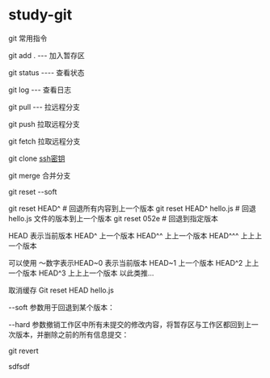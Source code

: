 # study-git

git 常用指令

git add . --- 加入暂存区

git status ---- 查看状态

git log --- 查看日志

git pull --- 拉远程分支

git push 拉取远程分支

git fetch 拉取远程分支

git clone [ssh密钥](https://www.cnblogs.com/ygfsy/p/13921892.html)

git merge 合并分支

git reset --soft <commit>

git reset HEAD^ # 回退所有内容到上一个版本 
git reset HEAD^ hello.js # 回退 hello.js 文件的版本到上一个版本 
git reset 052e # 回退到指定版本

HEAD 表示当前版本
HEAD^ 上一个版本
HEAD^^ 上上一个版本
HEAD^^^ 上上上一个版本

可以使用 ～数字表示HEAD~0 表示当前版本
HEAD~1 上一个版本
HEAD^2 上上一个版本
HEAD^3 上上上一个版本
以此类推...

取消缓存 Git reset HEAD hello.js

--soft 参数用于回退到某个版本：

--hard 参数撤销工作区中所有未提交的修改内容，将暂存区与工作区都回到上一次版本，并删除之前的所有信息提交：


git revert <commit id>


sdfsdf
